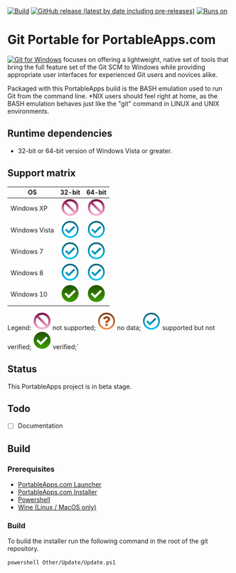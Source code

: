 [![Build](https://github.com/uroesch/GitPortable/workflows/build-package/badge.svg)](https://github.com/uroesch/GitPortable/actions?query=workflow%3Abuild-package)
[![GitHub release (latest by date including pre-releases)](https://img.shields.io/github/v/release/uroesch/GitPortable?include_prereleases)](https://github.com/uroesch/GitPortable/releases)
[![Runs on](https://img.shields.io/badge/runs%20on-Win64%20%26%20Win32-blue)](#runtime-dependencies)

# Git Portable for PortableApps.com

<img src="App/AppInfo/appicon_128.png" align=left>

[Git for Windows](https://gitforwindows.org/) focuses on offering a lightweight,
native set of tools that bring the full feature set of the Git SCM to Windows 
while providing appropriate user interfaces for experienced Git users and novices 
alike.

Packaged with this PortableApps build is the BASH emulation used to run Git from the 
command line. \*NIX users should feel right at home, as the BASH emulation behaves 
just like the "git" command in LINUX and UNIX environments.

## Runtime dependencies
* 32-bit or 64-bit version of Windows Vista or greater.

## Support matrix

| OS              | 32-bit             | 64-bit              | 
|-----------------|:------------------:|:-------------------:|
| Windows XP      | ![ns][ns]          | ![ns][ns]           | 
| Windows Vista   | ![ps][ps]          | ![ps][ps]           | 
| Windows 7       | ![ps][ps]          | ![ps][ps]           |  
| Windows 8       | ![ps][ps]          | ![ps][ps]           |  
| Windows 10      | ![fs][fs]          | ![fs][fs]           |

Legend: ![ns][ns] not supported;  ![nd][nd] no data; ![ps][ps] supported but not verified; ![fs][fs] verified;`

## Status 
This PortableApps project is in beta stage. 

## Todo
- [ ] Documentation

## Build

### Prerequisites

* [PortableApps.com Launcher](https://portableapps.com/apps/development/portableapps.com_launcher)
* [PortableApps.com Installer](https://portableapps.com/apps/development/portableapps.com_installer)
* [Powershell](https://docs.microsoft.com/en-us/powershell/scripting/install/installing-powershell-core-on-linux?view=powershell-7)
* [Wine (Linux / MacOS only)](https://www.winehq.org/)

### Build

To build the installer run the following command in the root of the git repository.

```
powershell Other/Update/Update.ps1
```

[nd]: Other/Icons/no_data.svg
[ns]: Other/Icons/no_support.svg
[ps]: Other/Icons/probably_supported.svg
[fs]: Other/Icons/full_support.svg
